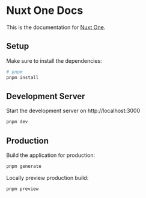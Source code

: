 # Nuxt One Docs

This is the documentation for [Nuxt One](https://github.com/easy-temps/nuxt-one).

## Setup

Make sure to install the dependencies:

```bash
# pnpm
pnpm install
```

## Development Server

Start the development server on http://localhost:3000

```bash
pnpm dev
```

## Production

Build the application for production:

```bash
pnpm generate
```

Locally preview production build:

```bash
pnpm preview
```
